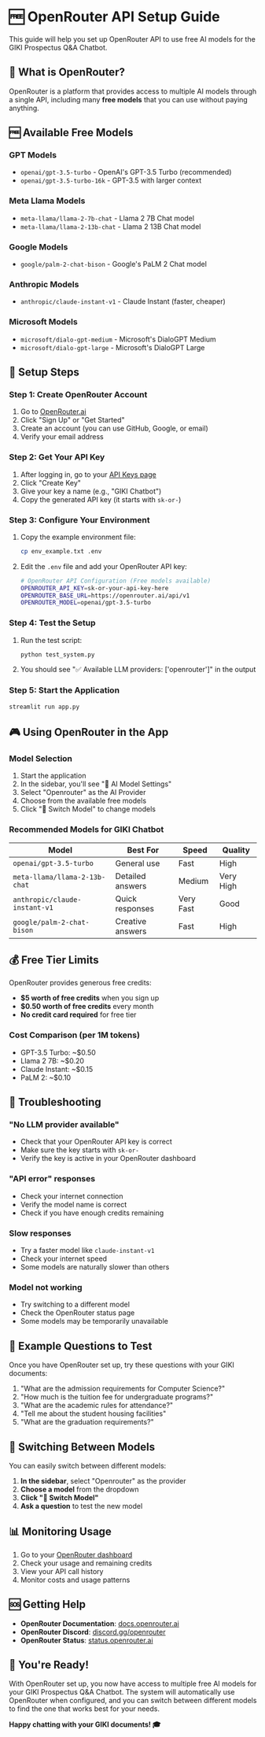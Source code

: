 # 🆓 OpenRouter API Setup Guide

This guide will help you set up OpenRouter API to use free AI models for the GIKI Prospectus Q&A Chatbot.

## 🎯 What is OpenRouter?

OpenRouter is a platform that provides access to multiple AI models through a single API, including many **free models** that you can use without paying anything.

## 🆓 Available Free Models

### **GPT Models**
- `openai/gpt-3.5-turbo` - OpenAI's GPT-3.5 Turbo (recommended)
- `openai/gpt-3.5-turbo-16k` - GPT-3.5 with larger context

### **Meta Llama Models**
- `meta-llama/llama-2-7b-chat` - Llama 2 7B Chat model
- `meta-llama/llama-2-13b-chat` - Llama 2 13B Chat model

### **Google Models**
- `google/palm-2-chat-bison` - Google's PaLM 2 Chat model

### **Anthropic Models**
- `anthropic/claude-instant-v1` - Claude Instant (faster, cheaper)

### **Microsoft Models**
- `microsoft/dialo-gpt-medium` - Microsoft's DialoGPT Medium
- `microsoft/dialo-gpt-large` - Microsoft's DialoGPT Large

## 🚀 Setup Steps

### **Step 1: Create OpenRouter Account**

1. Go to [OpenRouter.ai](https://openrouter.ai)
2. Click "Sign Up" or "Get Started"
3. Create an account (you can use GitHub, Google, or email)
4. Verify your email address

### **Step 2: Get Your API Key**

1. After logging in, go to your [API Keys page](https://openrouter.ai/keys)
2. Click "Create Key"
3. Give your key a name (e.g., "GIKI Chatbot")
4. Copy the generated API key (it starts with `sk-or-`)

### **Step 3: Configure Your Environment**

1. Copy the example environment file:
   ```bash
   cp env_example.txt .env
   ```

2. Edit the `.env` file and add your OpenRouter API key:
   ```bash
   # OpenRouter API Configuration (Free models available)
   OPENROUTER_API_KEY=sk-or-your-api-key-here
   OPENROUTER_BASE_URL=https://openrouter.ai/api/v1
   OPENROUTER_MODEL=openai/gpt-3.5-turbo
   ```

### **Step 4: Test the Setup**

1. Run the test script:
   ```bash
   python test_system.py
   ```

2. You should see "✅ Available LLM providers: ['openrouter']" in the output

### **Step 5: Start the Application**

```bash
streamlit run app.py
```

## 🎮 Using OpenRouter in the App

### **Model Selection**
1. Start the application
2. In the sidebar, you'll see "🤖 AI Model Settings"
3. Select "Openrouter" as the AI Provider
4. Choose from the available free models
5. Click "🔄 Switch Model" to change models

### **Recommended Models for GIKI Chatbot**

| Model | Best For | Speed | Quality |
|-------|----------|-------|---------|
| `openai/gpt-3.5-turbo` | General use | Fast | High |
| `meta-llama/llama-2-13b-chat` | Detailed answers | Medium | Very High |
| `anthropic/claude-instant-v1` | Quick responses | Very Fast | Good |
| `google/palm-2-chat-bison` | Creative answers | Fast | High |

## 💰 Free Tier Limits

OpenRouter provides generous free credits:
- **$5 worth of free credits** when you sign up
- **$0.50 worth of free credits** every month
- **No credit card required** for free tier

### **Cost Comparison (per 1M tokens)**
- GPT-3.5 Turbo: ~$0.50
- Llama 2 7B: ~$0.20
- Claude Instant: ~$0.15
- PaLM 2: ~$0.10

## 🔧 Troubleshooting

### **"No LLM provider available"**
- Check that your OpenRouter API key is correct
- Make sure the key starts with `sk-or-`
- Verify the key is active in your OpenRouter dashboard

### **"API error" responses**
- Check your internet connection
- Verify the model name is correct
- Check if you have enough credits remaining

### **Slow responses**
- Try a faster model like `claude-instant-v1`
- Check your internet speed
- Some models are naturally slower than others

### **Model not working**
- Try switching to a different model
- Check the OpenRouter status page
- Some models may be temporarily unavailable

## 🎯 Example Questions to Test

Once you have OpenRouter set up, try these questions with your GIKI documents:

1. "What are the admission requirements for Computer Science?"
2. "How much is the tuition fee for undergraduate programs?"
3. "What are the academic rules for attendance?"
4. "Tell me about the student housing facilities"
5. "What are the graduation requirements?"

## 🔄 Switching Between Models

You can easily switch between different models:

1. **In the sidebar**, select "Openrouter" as the provider
2. **Choose a model** from the dropdown
3. **Click "🔄 Switch Model"**
4. **Ask a question** to test the new model

## 📊 Monitoring Usage

1. Go to your [OpenRouter dashboard](https://openrouter.ai/account)
2. Check your usage and remaining credits
3. View your API call history
4. Monitor costs and usage patterns

## 🆘 Getting Help

- **OpenRouter Documentation**: [docs.openrouter.ai](https://docs.openrouter.ai)
- **OpenRouter Discord**: [discord.gg/openrouter](https://discord.gg/openrouter)
- **OpenRouter Status**: [status.openrouter.ai](https://status.openrouter.ai)

## 🎉 You're Ready!

With OpenRouter set up, you now have access to multiple free AI models for your GIKI Prospectus Q&A Chatbot. The system will automatically use OpenRouter when configured, and you can switch between different models to find the one that works best for your needs.

**Happy chatting with your GIKI documents! 🎓**
